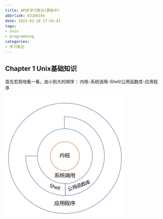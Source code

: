 ```yaml
---
title: APUE学习笔记(更新中)
abbrlink: 8316635e
date: 2022-02-18 17:54:41
tags:
- unix
- programming
categories:
- 学习笔记
---
```




## Chapter 1  Unix基础知识



首先宏观地看一看，由小到大的顺序： 内核-系统调用-Shell/公用函数库-应用程序

![c1](APUE-note/c1.png)
